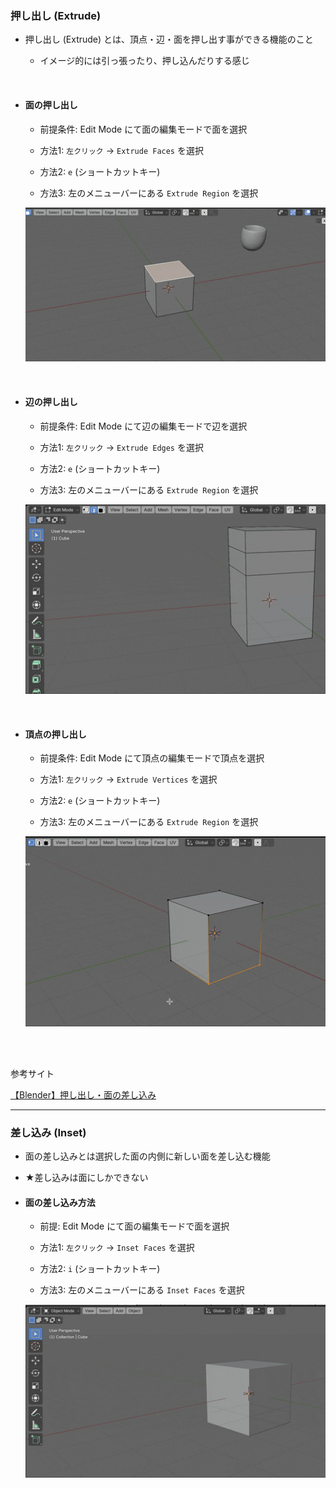 ### 押し出し (Extrude)

- 押し出し (Extrude) とは、頂点・辺・面を押し出す事ができる機能のこと

    - イメージ的には引っ張ったり、押し込んだりする感じ

<br>

- #### 面の押し出し

    - 前提条件: Edit Mode にて面の編集モードで面を選択

    - 方法1: `左クリック` → `Extrude Faces` を選択

    - 方法2: `e` (ショートカットキー)

    - 方法3: 左のメニューバーにある `Extrude Region` を選択

    <img src="./img/Extrude&Inset/Blender-Extrude-Faces_1.gif" />

<br>

- #### 辺の押し出し

    - 前提条件: Edit Mode にて辺の編集モードで辺を選択

    - 方法1: `左クリック` → `Extrude Edges` を選択

    - 方法2: `e` (ショートカットキー)

    - 方法3: 左のメニューバーにある `Extrude Region` を選択

    <img src="./img/Extrude&Inset/Blender-Extrude-Edges_1.gif" />

<br>

- #### 頂点の押し出し

    - 前提条件: Edit Mode にて頂点の編集モードで頂点を選択

    - 方法1: `左クリック` → `Extrude Vertices` を選択

    - 方法2: `e` (ショートカットキー)

    - 方法3: 左のメニューバーにある `Extrude Region` を選択

    <img src="./img/Extrude&Inset/Blender-Extrude-Vertices_1.gif" />

<br>
<br>

参考サイト

[【Blender】押し出し・面の差し込み](https://saru-blender.com/extrude)

---

### 差し込み (Inset)

- 面の差し込みとは選択した面の内側に新しい面を差し込む機能

- ★差し込みは面にしかできない

- #### 面の差し込み方法

    - 前提: Edit Mode にて面の編集モードで面を選択

    - 方法1: `左クリック` → `Inset Faces` を選択

    - 方法2: `i` (ショートカットキー)

    - 方法3: 左のメニューバーにある `Inset Faces` を選択

    <img src="./img/Extrude&Inset/Blender-Inset-Faces_1.gif" />